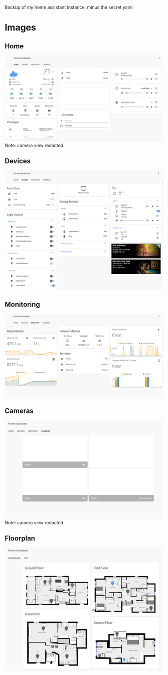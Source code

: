 Backup of my home assistant instance, minus the secret.yaml

# Images

## Home
![alt text](https://github.com/pomkos/hassio_config/blob/master/home.png)
Note: camera view redacted.
## Devices
![alt text](https://github.com/pomkos/hassio_config/blob/master/devices.png)

## Monitoring
![alt text](https://github.com/pomkos/hassio_config/blob/master/monitoring.png)

## Cameras
![alt text](https://github.com/pomkos/hassio_config/blob/master/cameras.png)
Note: camera view redacted.
## Floorplan
![alt text](https://github.com/pomkos/hassio_config/blob/master/floorplan.png)
